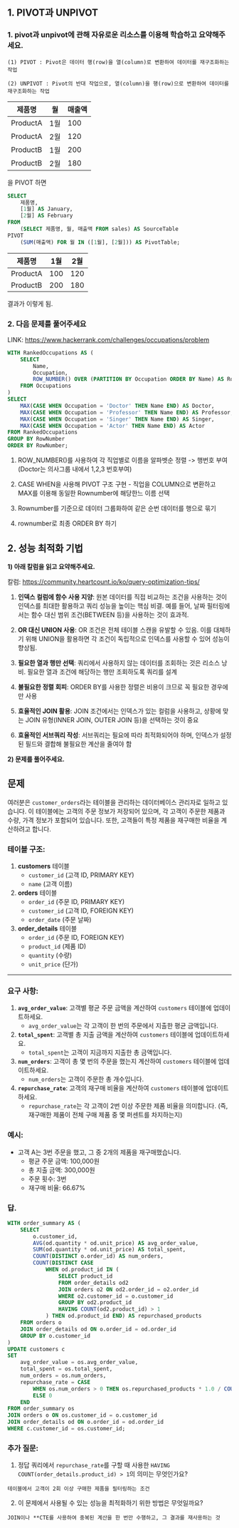 ## 1. PIVOT과 UNPIVOT

### 1. **pivot과 unpivot에 관해 자유로운 리소스를 이용해 학습하고 요약해주세요**.

    (1) PIVOT : Pivot은 데이터 행(row)을 열(column)로 변환하여 데이터를 재구조화하는 작업

    (2) UNPIVOT : Pivot의 반대 작업으로, 열(column)을 행(row)으로 변환하여 데이터를 재구조화하는 작업


|제품명	|월	|매출액|
|---------|---------|---------|
|ProductA|	1월	|100|
|ProductA|  2월	|120|
|ProductB|	1월	|200|
|ProductB|  2월 |180|


을 PIVOT 하면 

``` SQL
SELECT 
    제품명,
    [1월] AS January,
    [2월] AS February
FROM 
    (SELECT 제품명, 월, 매출액 FROM sales) AS SourceTable
PIVOT 
    (SUM(매출액) FOR 월 IN ([1월], [2월])) AS PivotTable;

```

| 제품명   | 1월   | 2월   |
|---------|---------|---------|
| ProductA | 100 | 120 |
| ProductB | 200 | 180 |

결과가 이렇게 됨. 




### 2. **다음 문제를 풀어주세요**
LINK: https://www.hackerrank.com/challenges/occupations/problem



```SQL
WITH RankedOccupations AS (
    SELECT 
        Name,
        Occupation,
        ROW_NUMBER() OVER (PARTITION BY Occupation ORDER BY Name) AS RowNumber
    FROM Occupations
)
SELECT 
    MAX(CASE WHEN Occupation = 'Doctor' THEN Name END) AS Doctor,
    MAX(CASE WHEN Occupation = 'Professor' THEN Name END) AS Professor,
    MAX(CASE WHEN Occupation = 'Singer' THEN Name END) AS Singer,
    MAX(CASE WHEN Occupation = 'Actor' THEN Name END) AS Actor
FROM RankedOccupations
GROUP BY RowNumber
ORDER BY RowNumber;
```

1. ROW_NUMBER()를 사용하여 각 직업별로 이름을 알파벳순 정렬 -> 행번호 부여
(Doctor는 의사그룹 내에서 1,2,3 번호부여)

2. CASE WHEN을 사용해 PIVOT 구조 구현 - 직업을 COLUMN으로 변환하고 MAX를 이용해 동일한 Rownumber에 해당한느 이름 선택

3. Rownumber를 기준으로 데이터 그룹화하여 같은 순번 데이터를 행으로 묶기

4. rownumber로 최종 ORDER BY 하기 


## 2. 성능 최적화 기법

**1) 아래 칼럼을 읽고 요약해주세요.** 

칼럼: https://community.heartcount.io/ko/query-optimization-tips/


1. **인덱스 컬럼에 함수 사용 지양**: 원본 데이터를 직접 비교하는 조건을 사용하는 것이 인덱스를 최대한 활용하고 쿼리 성능을 높이는 핵심 비결. 예를 들어, 날짜 필터링에서는 함수 대신 범위 조건(BETWEEN 등)을 사용하는 것이 효과적.

2. **OR 대신 UNION 사용**: OR 조건은 전체 테이블 스캔을 유발할 수 있음. 이를 대체하기 위해 UNION을 활용하면 각 조건이 독립적으로 인덱스를 사용할 수 있어 성능이 향상됨.

3. **필요한 열과 행만 선택**: 쿼리에서 사용하지 않는 데이터를 조회하는 것은 리소스 낭비. 필요한 열과 조건에 해당하는 행만 조회하도록 쿼리를 설계

4. **불필요한 정렬 회피**: ORDER BY를 사용한 정렬은 비용이 크므로 꼭 필요한 경우에만 사용

5. **효율적인 JOIN 활용**: JOIN 조건에서는 인덱스가 있는 컬럼을 사용하고, 상황에 맞는 JOIN 유형(INNER JOIN, OUTER JOIN 등)을 선택하는 것이 중요

6. **효율적인 서브쿼리 작성**: 서브쿼리는 필요에 따라 최적화되어야 하며, 인덱스가 설정된 필드와 결합해 불필요한 계산을 줄여야 함


**2) 문제를 풀어주세요.**

## 문제

여러분은 `customer_orders`라는 테이블을 관리하는 데이터베이스 관리자로 일하고 있습니다. 이 테이블에는 고객의 주문 정보가 저장되어 있으며, 각 고객이 주문한 제품과 수량, 가격 정보가 포함되어 있습니다. 또한, 고객들이 특정 제품을 재구매한 비율을 계산하려고 합니다.

### 테이블 구조:

1. **customers** 테이블
    - `customer_id` (고객 ID, PRIMARY KEY)
    - `name` (고객 이름)
2. **orders** 테이블
    - `order_id` (주문 ID, PRIMARY KEY)
    - `customer_id` (고객 ID, FOREIGN KEY)
    - `order_date` (주문 날짜)
3. **order_details** 테이블
    - `order_id` (주문 ID, FOREIGN KEY)
    - `product_id` (제품 ID)
    - `quantity` (수량)
    - `unit_price` (단가)

---

### 요구 사항:

1. **`avg_order_value`**: 고객별 평균 주문 금액을 계산하여 `customers` 테이블에 업데이트하세요.
    - `avg_order_value`는 각 고객이 한 번의 주문에서 지출한 평균 금액입니다.
2. **`total_spent`**: 고객별 총 지출 금액을 계산하여 `customers` 테이블에 업데이트하세요.
    - `total_spent`는 고객이 지금까지 지출한 총 금액입니다.
3. **`num_orders`**: 고객이 총 몇 번의 주문을 했는지 계산하여 `customers` 테이블에 업데이트하세요.
    - `num_orders`는 고객이 주문한 총 개수입니다.
4. **`repurchase_rate`**: 고객의 재구매 비율을 계산하여 `customers` 테이블에 업데이트하세요.
    - `repurchase_rate`는 각 고객이 2번 이상 주문한 제품 비율을 의미합니다. (즉, 재구매한 제품이 전체 구매 제품 중 몇 퍼센트를 차지하는지)

### 예시:

- 고객 A는 3번 주문을 했고, 그 중 2개의 제품을 재구매했습니다.
    - 평균 주문 금액: 100,000원
    - 총 지출 금액: 300,000원
    - 주문 횟수: 3번
    - 재구매 비율: 66.67%

### 답.
```sql
WITH order_summary AS (
    SELECT
        o.customer_id,
        AVG(od.quantity * od.unit_price) AS avg_order_value,
        SUM(od.quantity * od.unit_price) AS total_spent,
        COUNT(DISTINCT o.order_id) AS num_orders,
        COUNT(DISTINCT CASE 
            WHEN od.product_id IN (
                SELECT product_id
                FROM order_details od2
                JOIN orders o2 ON od2.order_id = o2.order_id
                WHERE o2.customer_id = o.customer_id
                GROUP BY od2.product_id
                HAVING COUNT(od2.product_id) > 1
            ) THEN od.product_id END) AS repurchased_products
    FROM orders o
    JOIN order_details od ON o.order_id = od.order_id
    GROUP BY o.customer_id
)
UPDATE customers c
SET
    avg_order_value = os.avg_order_value,
    total_spent = os.total_spent,
    num_orders = os.num_orders,
    repurchase_rate = CASE
        WHEN os.num_orders > 0 THEN os.repurchased_products * 1.0 / COUNT(DISTINCT od.product_id)
        ELSE 0
    END
FROM order_summary os
JOIN orders o ON os.customer_id = o.customer_id
JOIN order_details od ON o.order_id = od.order_id
WHERE c.customer_id = os.customer_id;

```
### 추가 질문:

1. 정답 쿼리에서 `repurchase_rate`를 구할 때 사용한 `HAVING COUNT(order_details.product_id) > 1`의 의미는 무엇인가요?
```
테이블에서 고객이 2회 이상 구매한 제품을 필터링하는 조건
```
2. 이 문제에서 사용될 수 있는 성능을 최적화하기 위한 방법은 무엇일까요?
```
JOIN이나 **CTE를 사용하여 중복된 계산을 한 번만 수행하고, 그 결과를 재사용하는 것
```

